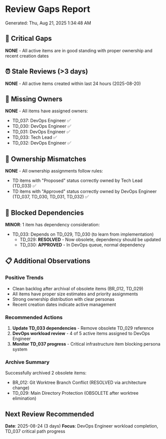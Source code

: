 # Review Gaps Report
Generated: Thu, Aug 21, 2025  1:34:48 AM

## 🚨 Critical Gaps
**NONE** - All active items are in good standing with proper ownership and recent creation dates

## ⏰ Stale Reviews (>3 days)
**NONE** - All active items created within last 24 hours (2025-08-20)

## 👤 Missing Owners
**NONE** - All items have assigned owners:
- TD_037: DevOps Engineer ✅
- TD_030: DevOps Engineer ✅
- TD_031: DevOps Engineer ✅
- TD_033: Tech Lead ✅
- TD_032: DevOps Engineer ✅

## 🔄 Ownership Mismatches
**NONE** - All ownership assignments follow rules:
- TD items with "Proposed" status correctly owned by Tech Lead (TD_033) ✅
- TD items with "Approved" status correctly owned by DevOps Engineer (TD_037, TD_030, TD_031, TD_032) ✅

## 🚧 Blocked Dependencies
**MINOR**: 1 item has dependency consideration:
- TD_033: Depends on TD_029, TD_030 (to learn from implementation)
  - TD_029: **RESOLVED** - Now obsolete, dependency should be updated
  - TD_030: **APPROVED** - In DevOps queue, normal dependency

## 📋 Additional Observations

### Positive Trends
- Clean backlog after archival of obsolete items (BR_012, TD_029)
- All items have proper size estimates and priority assignments
- Strong ownership distribution with clear personas
- Recent creation dates indicate active management

### Recommended Actions
1. **Update TD_033 dependencies** - Remove obsolete TD_029 reference
2. **DevOps workload review** - 4 of 5 active items assigned to DevOps Engineer
3. **Monitor TD_037 progress** - Critical infrastructure item blocking persona system

### Archive Summary
Successfully archived 2 obsolete items:
- BR_012: Git Worktree Branch Conflict (RESOLVED via architecture change)
- TD_029: Main Directory Protection (OBSOLETE after worktree elimination)

## Next Review Recommended
**Date**: 2025-08-24 (3 days)
**Focus**: DevOps Engineer workload completion, TD_037 critical path progress